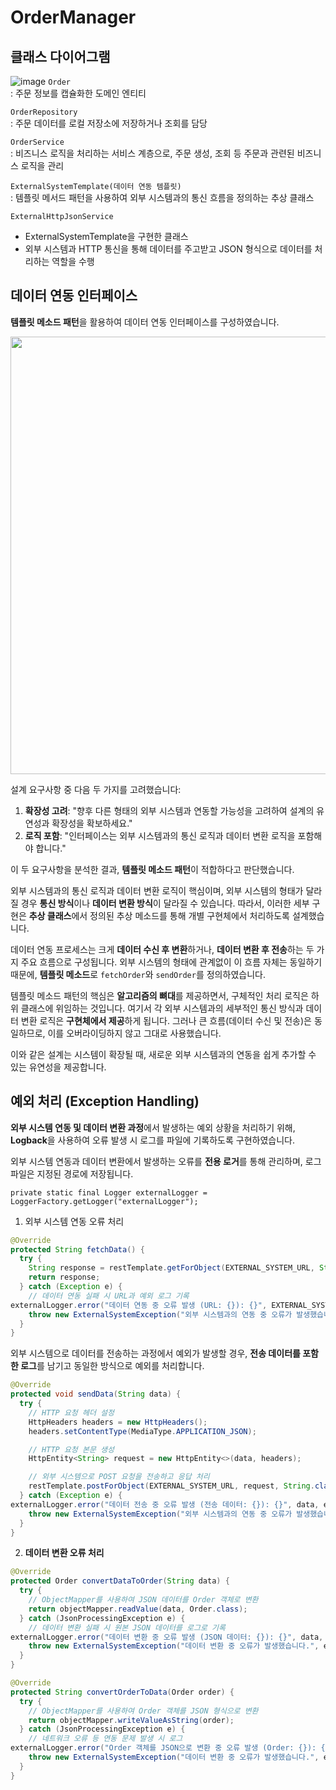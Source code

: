 # OrderManager

## 클래스 다이어그램
![image](https://github.com/user-attachments/assets/ef9a20f9-285c-4e0a-a080-f11ba3979729)
`Order`      
: 주문 정보를 캡슐화한 도메인 엔티티   
   
`OrderRepository`   
: 주문 데이터를 로컬 저장소에 저장하거나 조회를 담당   
   
`OrderService`   
: 비즈니스 로직을 처리하는 서비스 계층으로, 주문 생성, 조회 등 주문과 관련된 비즈니스 로직을 관리   
   
`ExternalSystemTemplate(데이터 연동 템플릿)`   
: 템플릿 메서드 패턴을 사용하여 외부 시스템과의 통신 흐름을 정의하는 추상 클래스   
   
`ExternalHttpJsonService`
- ExternalSystemTemplate을 구현한 클래스
- 외부 시스템과 HTTP 통신을 통해 데이터를 주고받고 JSON 형식으로 데이터를 처리하는 역할을 수행<br>

## 데이터 연동 인터페이스
**템플릿 메소드 패턴**을 활용하여 데이터 연동 인터페이스를 구성하였습니다.   
<p align="center"><img src="https://github.com/user-attachments/assets/db22a77f-4f5b-4868-9123-f4c46f48150a" width="650" height="700"/></p>   

설계 요구사항 중 다음 두 가지를 고려했습니다:

1. **확장성 고려**: "향후 다른 형태의 외부 시스템과 연동할 가능성을 고려하여 설계의 유연성과 확장성을 확보하세요."
2. **로직 포함**: "인터페이스는 외부 시스템과의 통신 로직과 데이터 변환 로직을 포함해야 합니다."

이 두 요구사항을 분석한 결과, **템플릿 메소드 패턴**이 적합하다고 판단했습니다.

외부 시스템과의 통신 로직과 데이터 변환 로직이 핵심이며, 외부 시스템의 형태가 달라질 경우 **통신 방식**이나 **데이터 변환 방식**이 달라질 수 있습니다. 따라서, 이러한 세부 구현은 **추상 클래스**에서 정의된 추상 메소드를 통해 개별 구현체에서 처리하도록 설계했습니다.

데이터 연동 프로세스는 크게 **데이터 수신 후 변환**하거나, **데이터 변환 후 전송**하는 두 가지 주요 흐름으로 구성됩니다. 외부 시스템의 형태에 관계없이 이 흐름 자체는 동일하기 때문에, **템플릿 메소드**로 `fetchOrder`와 `sendOrder`를 정의하였습니다.

템플릿 메소드 패턴의 핵심은 **알고리즘의 뼈대**를 제공하면서, 구체적인 처리 로직은 하위 클래스에 위임하는 것입니다. 여기서 각 외부 시스템과의 세부적인 통신 방식과 데이터 변환 로직은 **구현체에서 제공**하게 됩니다. 그러나 큰 흐름(데이터 수신 및 전송)은 동일하므로, 이를 오버라이딩하지 않고 그대로 사용했습니다.

이와 같은 설계는 시스템이 확장될 때, 새로운 외부 시스템과의 연동을 쉽게 추가할 수 있는 유연성을 제공합니다.

## 예외 처리 (Exception Handling)

**외부 시스템 연동 및 데이터 변환 과정**에서 발생하는 예외 상황을 처리하기 위해, **Logback**을 사용하여 오류 발생 시 로그를 파일에 기록하도록 구현하였습니다. 

외부 시스템 연동과 데이터 변환에서 발생하는 오류를 **전용 로거**를 통해 관리하며, 로그 파일은 지정된 경로에 저장됩니다.
```
private static final Logger externalLogger = LoggerFactory.getLogger("externalLogger");
```

1. 외부 시스템 연동 오류  처리

```java
@Override
protected String fetchData() {
  try {
    String response = restTemplate.getForObject(EXTERNAL_SYSTEM_URL, String.class);
    return response;
  } catch (Exception e) {
    // 데이터 연동 실패 시 URL과 예외 로그 기록
externalLogger.error("데이터 연동 중 오류 발생 (URL: {}): {}", EXTERNAL_SYSTEM_URL, e.getMessage(), e);
    throw new ExternalSystemException("외부 시스템과의 연동 중 오류가 발생했습니다.", e);
  }
}
```

외부 시스템으로 데이터를 전송하는 과정에서 예외가 발생할 경우, **전송 데이터를 포함한 로그**를 남기고 동일한 방식으로 예외를 처리합니다.

```java
@Override
protected void sendData(String data) {
  try {
    // HTTP 요청 헤더 설정
    HttpHeaders headers = new HttpHeaders();
    headers.setContentType(MediaType.APPLICATION_JSON);

    // HTTP 요청 본문 생성
    HttpEntity<String> request = new HttpEntity<>(data, headers);

    // 외부 시스템으로 POST 요청을 전송하고 응답 처리
    restTemplate.postForObject(EXTERNAL_SYSTEM_URL, request, String.class);
  } catch (Exception e) {
externalLogger.error("데이터 전송 중 오류 발생 (전송 데이터: {}): {}", data, e.getMessage(), e);
    throw new ExternalSystemException("외부 시스템과의 연동 중 오류가 발생했습니다.", e);
  }
}
```

2. **데이터 변환 오류 처리**

```java
@Override
protected Order convertDataToOrder(String data) {
  try {
    // ObjectMapper를 사용하여 JSON 데이터를 Order 객체로 변환
    return objectMapper.readValue(data, Order.class);
  } catch (JsonProcessingException e) {
    // 데이터 변환 실패 시 원본 JSON 데이터를 로그로 기록
externalLogger.error("데이터 변환 중 오류 발생 (JSON 데이터: {}): {}", data, e.getMessage(), e);
    throw new ExternalSystemException("데이터 변환 중 오류가 발생했습니다.", e);
  }
}
```

```java
@Override
protected String convertOrderToData(Order order) {
  try {
    // ObjectMapper를 사용하여 Order 객체를 JSON 형식으로 변환
    return objectMapper.writeValueAsString(order);
  } catch (JsonProcessingException e) {
    // 네트워크 오류 등 연동 문제 발생 시 로그
externalLogger.error("Order 객체를 JSON으로 변환 중 오류 발생 (Order: {}): {}", order, e.getMessage(), e);
    throw new ExternalSystemException("데이터 변환 중 오류가 발생했습니다.", e);
  }
}
```
